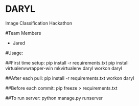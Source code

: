 # DARYL
Image Classification Hackathon

#Team Members
 - Jared

#Usage:

##First time setup:
    pip install -r requirements.txt
    pip install virtualenvwrapper-win
    mkvirtualenv daryl
    workon daryl

##After each pull:
    pip install -r requirements.txt
    workon daryl

##Before each commit:
    pip freeze > requirements.txt

##To run server:
    python manage.py runserver